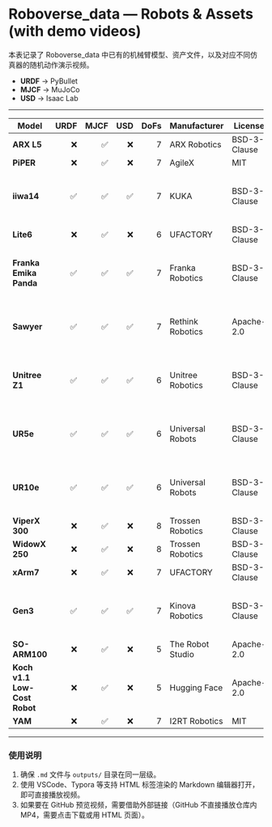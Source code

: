 # Roboverse_data — Robots & Assets (with demo videos)

本表记录了 Roboverse_data 中已有的机械臂模型、资产文件，以及对应不同仿真器的随机动作演示视频。

- **URDF** → PyBullet
- **MJCF** → MuJoCo
- **USD** → Isaac Lab

---

| Model | URDF | MJCF | USD | DoFs | Manufacturer | License | PyBullet (URDF) | MuJoCo (MJCF) | Isaac Lab (USD) |
|---|---:|---:|---:|---:|---|---|---|---|---|
| **ARX L5** | ❌ | ✅ | ❌ | 7 | ARX Robotics | BSD-3-Clause |  |  |  |
| **PiPER** | ❌ | ✅ | ❌ | 7 | AgileX | MIT |  |  |  |
| **iiwa14** | ✅ | ✅ | ✅ | 7 | KUKA | BSD-3-Clause | <video src="outputs/random_action_iiwa14_pybullet.mp4" width="200" controls></video> | <video src="outputs/random_action_iiwa14_mujoco.mp4" width="200" controls></video> | <video src="outputs/random_action_iiwa14_isaaclab.mp4" width="200" controls></video> |
| **Lite6** | ❌ | ✅ | ❌ | 6 | UFACTORY | BSD-3-Clause |  |  |  |
| **Franka Emika Panda** | ✅ | ✅ | ✅ | 7 | Franka Robotics | BSD-3-Clause |  |  | <video src="outputs/random_action_franka_isaaclab.mp4" width="200" controls></video> |
| **Sawyer** | ✅ | ✅ | ✅ | 7 | Rethink Robotics | Apache-2.0 | <video src="outputs/random_action_sawyer_pybullet.mp4" width="200" controls></video> | <video src="outputs/random_action_sawyer_mujoco.mp4" width="200" controls></video> | <video src="outputs/random_action_sawyer_isaaclab.mp4" width="200" controls></video> |
| **Unitree Z1** | ✅ | ✅ | ✅ | 6 | Unitree Robotics | BSD-3-Clause | <video src="outputs/random_action_z1_pybullet.mp4" width="200" controls></video> | <video src="outputs/random_action_z1_mujoco.mp4" width="200" controls></video> | <video src="outputs/random_action_z1_isaaclab.mp4" width="200" controls></video> |
| **UR5e** | ✅ | ✅ | ✅ | 6 | Universal Robots | BSD-3-Clause | <video src="outputs/random_action_ur5e_pybullet.mp4" width="200" controls></video> | <video src="outputs/random_action_ur5e_mujoco.mp4" width="200" controls></video> | <video src="outputs/random_action_ur5e_isaaclab.mp4" width="200" controls></video> |
| **UR10e** | ✅ | ✅ | ✅ | 6 | Universal Robots | BSD-3-Clause | <video src="outputs/random_action_ur10e_pybullet.mp4" width="200" controls></video> | <video src="outputs/random_action_ur10e_mujoco.mp4" width="200" controls></video> | <video src="outputs/random_action_ur10e_isaaclab.mp4" width="200" controls></video> |
| **ViperX 300** | ❌ | ✅ | ❌ | 8 | Trossen Robotics | BSD-3-Clause |  |  |  |
| **WidowX 250** | ❌ | ✅ | ❌ | 8 | Trossen Robotics | BSD-3-Clause |  |  |  |
| **xArm7** | ❌ | ✅ | ❌ | 7 | UFACTORY | BSD-3-Clause |  |  |  |
| **Gen3** | ✅ | ✅ | ✅ | 7 | Kinova Robotics | BSD-3-Clause | <video src="outputs/random_action_gen3_pybullet.mp4" width="200" controls></video> | <video src="outputs/random_action_gen3_mujoco.mp4" width="200" controls></video> | <video src="outputs/random_action_gen3_isaaclab.mp4" width="200" controls></video> |
| **SO-ARM100** | ❌ | ✅ | ❌ | 5 | The Robot Studio | Apache-2.0 |  |  |  |
| **Koch v1.1 Low-Cost Robot** | ❌ | ✅ | ❌ | 5 | Hugging Face | Apache-2.0 |  |  |  |
| **YAM** | ❌ | ✅ | ❌ | 7 | I2RT Robotics | MIT |  |  |  |

---

### 使用说明
1. 确保 `.md` 文件与 `outputs/` 目录在同一层级。
2. 使用 VSCode、Typora 等支持 HTML 标签渲染的 Markdown 编辑器打开，即可直接播放视频。
3. 如果要在 GitHub 预览视频，需要借助外部链接（GitHub 不直接播放仓库内 MP4，需要点击下载或用 HTML 页面）。
